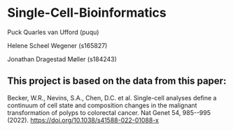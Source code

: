 # Single-Cell-Bioinformatics

Puck Quarles van Ufford (puqu)

Helene Scheel Wegener (s165827)

Jonathan Dragestad Møller (s184243)

## This project is based on the data from this paper:

Becker, W.R., Nevins, S.A., Chen, D.C. et al. Single-cell analyses define a continuum of cell state and composition changes in the malignant transformation of polyps to colorectal cancer. Nat Genet 54, 985--995 (2022). <https://doi.org/10.1038/s41588-022-01088-x>
